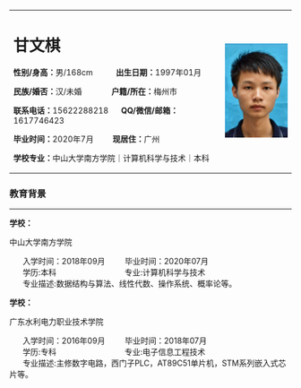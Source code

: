 <table border="0">
  <tr>
    <td width="75%">
      <h1>甘文棋</h1>
      <p><b>性别/身高：</b>男/168cm &nbsp;&nbsp;&nbsp;&nbsp;&nbsp;&nbsp;&nbsp;&nbsp;&nbsp; <b>出生日期：</b>1997年01月</p>  
      <p><b>民族/婚否：</b>汉/未婚  &nbsp;&nbsp;&nbsp;&nbsp;&nbsp;&nbsp;&nbsp;&nbsp;&nbsp;&nbsp;&nbsp;&nbsp; <b>户籍/所在：</b>梅州市</p>  
      <p><b>联系电话：</b>15622288218  &nbsp;&nbsp;&nbsp;&nbsp; <b>QQ/微信/邮箱：</b>1617746423</p>  
      <p><b>毕业时间：</b>2020年7月 &nbsp;&nbsp;&nbsp;&nbsp;&nbsp;&nbsp;&nbsp; <b>现居住：</b>广州</p>  
      <p><b>学校专业：</b>中山大学南方学院｜计算机科学与技术｜本科</p>  
    </td>
    <td width="25%">
      <img src="/chesschess.png" width="100%">      
    </td>
  </tr>
</table>

### 教育背景
****
<b>学校：</b> <div>中山大学南方学院</div>
<div>&nbsp;&nbsp;&nbsp;&nbsp;&nbsp;&nbsp;入学时间：2018年09月&nbsp;&nbsp;&nbsp;&nbsp;&nbsp;&nbsp;&nbsp;&nbsp;&nbsp;毕业时间：2020年07月</div>
<div>&nbsp;&nbsp;&nbsp;&nbsp;&nbsp;&nbsp;学历:本科&nbsp;&nbsp;&nbsp;&nbsp;&nbsp;&nbsp;&nbsp;&nbsp;&nbsp;&nbsp;&nbsp;&nbsp;&nbsp;&nbsp;&nbsp;&nbsp;&nbsp;&nbsp;&nbsp;&nbsp;&nbsp;&nbsp;&nbsp;&nbsp;&nbsp;&nbsp;&nbsp;&nbsp;&nbsp;&nbsp;&nbsp;专业:计算机科学与技术</div>
<div>
 &nbsp;&nbsp;&nbsp;&nbsp;&nbsp;&nbsp;专业描述:数据结构与算法、线性代数、操作系统、概率论等。
</div>

<b>学校：</b> <div>广东水利电力职业技术学院</div>
<div>&nbsp;&nbsp;&nbsp;&nbsp;&nbsp;&nbsp;入学时间：2016年09月&nbsp;&nbsp;&nbsp;&nbsp;&nbsp;&nbsp;&nbsp;&nbsp;&nbsp;毕业时间：2018年07月</div>
<div>&nbsp;&nbsp;&nbsp;&nbsp;&nbsp;&nbsp;学历:专科&nbsp;&nbsp;&nbsp;&nbsp;&nbsp;&nbsp;&nbsp;&nbsp;&nbsp;&nbsp;&nbsp;&nbsp;&nbsp;&nbsp;&nbsp;&nbsp;&nbsp;&nbsp;&nbsp;&nbsp;&nbsp;&nbsp;&nbsp;&nbsp;&nbsp;&nbsp;&nbsp;&nbsp;&nbsp;&nbsp;&nbsp;专业:电子信息工程技术</div>
<div>
 &nbsp;&nbsp;&nbsp;&nbsp;&nbsp;&nbsp;专业描述:主修数字电路，西门子PLC，AT89C51单片机，STM系列嵌入式芯片等。
</div>
